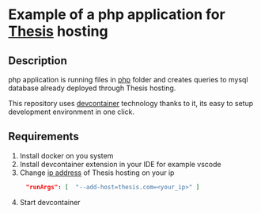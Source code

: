 # Example of a php application for [Thesis](https://github.com/mainStorne/Thesis) hosting

## Description

php application is running files in [php](./php/) folder and creates queries to mysql database already deployed through Thesis hosting.

This repository uses [devcontainer](https://containers.dev/) technology thanks to it, its easy to setup development environment in one click.

## Requirements

1. Install docker on you system
2. Install devcontainer extension in your IDE for example vscode
3. Change [ip address](./.devcontainer/devcontainer.json) of Thesis hosting on your ip

```json
     "runArgs": [  "--add-host=thesis.com=<your_ip>" ]
```

4. Start devcontainer
